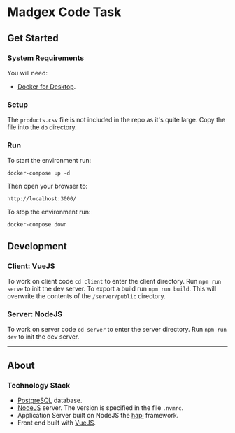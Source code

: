 # Madgex Code Task

## Get Started

### System Requirements

You will need:

- [Docker for Desktop](https://www.docker.com/products/docker-desktop).

### Setup

The ```products.csv``` file is not included in the repo as it's quite large. Copy the file into the ```db``` directory.

### Run

To start the environment run:

```docker-compose up -d```

Then open your browser to:

```http://localhost:3000/```

To stop the environment run:

```docker-compose down```

## Development

### Client: VueJS

To work on client code ```cd client``` to enter the client directory. Run ```npm run serve``` to init the dev server. To export a build run ```npm run build```. This will overwrite the contents of the ```/server/public``` directory.

### Server: NodeJS

To work on server code ```cd server``` to enter the server directory. Run ```npm run dev``` to init the dev server. 


---

## About

### Technology Stack

- [PostgreSQL](https://www.postgresql.org/) database.
- [NodeJS](https://nodejs.org/en/) server. The version is specified in the file ```.nvmrc```.
- Application Server built on NodeJS the [hapi](https://hapijs.com/) framework.
- Front end built with [VueJS](https://vuejs.org/).